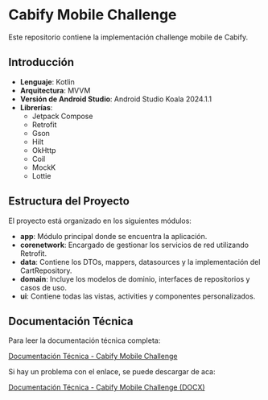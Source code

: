 # Cabify Mobile Challenge

Este repositorio contiene la implementación challenge mobile de Cabify.

## Introducción

- **Lenguaje**: Kotlin
- **Arquitectura**: MVVM
- **Versión de Android Studio**: Android Studio Koala 2024.1.1
- **Librerías**:
  - Jetpack Compose
  - Retrofit
  - Gson
  - Hilt
  - OkHttp
  - Coil
  - MockK
  - Lottie

## Estructura del Proyecto

El proyecto está organizado en los siguientes módulos:

- **app**: Módulo principal donde se encuentra la aplicación.
- **corenetwork**: Encargado de gestionar los servicios de red utilizando Retrofit.
- **data**: Contiene los DTOs, mappers, datasources y la implementación del CartRepository.
- **domain**: Incluye los modelos de dominio, interfaces de repositorios y casos de uso.
- **ui**: Contiene todas las vistas, activities y componentes personalizados.

## Documentación Técnica

Para leer la documentación técnica completa:

[Documentación Técnica - Cabify Mobile Challenge](https://docs.google.com/document/d/14vBOfL0vk3uHEVnux619EajGwRCtugldscfi55aV5Lk/edit?usp=sharing)

Si hay un problema con el enlace, se puede descargar de aca:

[Documentación Técnica - Cabify Mobile Challenge (DOCX)](./Cabify%20Challenge%20Documentation.pdf)

